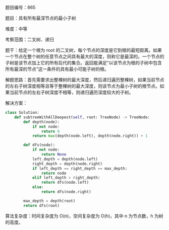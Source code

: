 题目编号：865

题目：具有所有最深节点的最小子树

难度：中等

考察范围：二叉树、递归

题干：给定一个根为 root 的二叉树，每个节点的深度是它到根的最短距离。如果一个节点在整个树的任意节点之间具有最大的深度，则称它是最深的。一个节点的子树是该节点加上它的所有后代的集合。返回能满足“以该节点为根的子树中包含所有最深的节点”这一条件的具有最小可能子树的根。

解题思路：首先需要求出整棵树的最大深度，然后递归遍历整棵树，如果当前节点的左右子树深度相等且等于整棵树的最大深度，则该节点为最小子树的根节点。如果当前节点的左右子树深度不相等，则递归遍历深度较大的子树。

解决方案：

```python
class Solution:
    def subtreeWithAllDeepest(self, root: TreeNode) -> TreeNode:
        def depth(node):
            if not node:
                return 0
            return max(depth(node.left), depth(node.right)) + 1

        def dfs(node):
            if not node:
                return None
            left_depth = depth(node.left)
            right_depth = depth(node.right)
            if left_depth == right_depth == max_depth:
                return node
            elif left_depth > right_depth:
                return dfs(node.left)
            else:
                return dfs(node.right)

        max_depth = depth(root)
        return dfs(root)
```

算法复杂度：时间复杂度为 O(n)，空间复杂度为 O(h)，其中 n 为节点数，h 为树的高度。